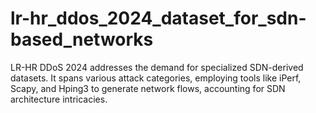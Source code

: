 # lr-hr_ddos_2024_dataset_for_sdn-based_networks
LR-HR DDoS 2024 addresses the demand for specialized SDN-derived datasets. It spans various attack categories, employing tools like iPerf, Scapy, and Hping3 to generate network flows, accounting for SDN architecture intricacies. 
